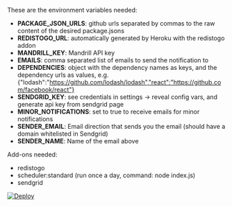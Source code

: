 These are the environment variables needed:

- **PACKAGE_JSON_URLS**: github urls separated by commas to the raw content of the desired package.jsons
- **REDISTOGO_URL**: automatically generated by Heroku with the redistogo addon
- **MANDRILL_KEY**: Mandrill API key
- **EMAILS**: comma separated list of emails to send the notification to
- **DEPENDENCIES**: object with the dependency names as keys, and the dependency urls as values, e.g. {"lodash":"https://github.com/lodash/lodash","react":"https://github.com/facebook/react"}
- **SENDGRID_KEY**: see credentials in settings -> reveal config vars, and generate api key from sendgrid page
- **MINOR_NOTIFICATIONS**: set to true to receive emails for minor notifications
- **SENDER_EMAIL**: Email direction that sends you the email (should have a domain whitelisted in Sendgrid)
- **SENDER_NAME**: Name of the email above

Add-ons needed:

- redistogo
- scheduler:standard (run once a day, command: node index.js)
- sendgrid

[![Deploy](https://www.herokucdn.com/deploy/button.svg)](https://heroku.com/deploy)

